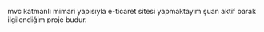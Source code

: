 mvc katmanlı mimari yapısıyla e-ticaret sitesi yapmaktayım şuan aktif oarak ilgilendiğim proje budur.
